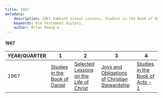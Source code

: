 ```yaml
---
title: 1967
metadata:
    description: 1967 Sabbath School Lessons, Studies in the Book of Daniel, Selected Lessons on the Life of Christ, Joys and Obligations of Christian Stewardship, Studies in the Book of Acts - 1
    keywords: Old Testament History,
    author: Brian Onang'o
---
```


#### 1967

YEAR/QUARTER |   1  | 2| 3| 4
-------------|------------|---|--|---
1967   |  [Studies in the Book of Daniel](/1961-1970/1967/quarter1) | [Selected Lessons on the Life of Christ](/1961-1970/1967/quarter2) | [Joys and Obligations of Christian Stewardship](/1961-1970/1967/quarter3) | [Studies in the Book of Acts - 1](/1961-1970/1967/quarter4) |
 